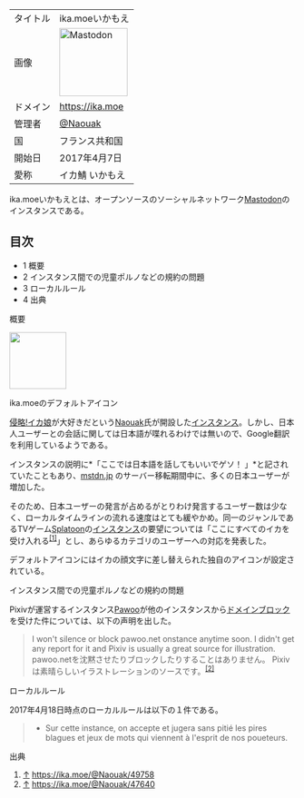 <div class="mw-parser-output">

|          |                                                                                                                                                                                                                                                                                                                                       |
|----------|---------------------------------------------------------------------------------------------------------------------------------------------------------------------------------------------------------------------------------------------------------------------------------------------------------------------------------------|
| タイトル | <span class="mw-selflink selflink">ika.moe</span>いかもえ                                                                                                                                                                                                                                                                             |
| 画像     | <a href="/%E3%83%95%E3%82%A1%E3%82%A4%E3%83%AB:Mastodon_logo.png" class="image" title="Mastodon"><img src="/images/thumb/0/00/Mastodon_logo.png/120px-Mastodon_logo.png" srcset="/images/thumb/0/00/Mastodon_logo.png/180px-Mastodon_logo.png 1.5x, /images/0/00/Mastodon_logo.png 2x" width="120" height="120" alt="Mastodon" /></a> |
| ドメイン | <a href="https://ika.moe" class="external free" rel="nofollow">https://ika.moe</a>                                                                                                                                                                                                                                                    |
| 管理者   | <a href="https://ika.moe/@Naouak" class="external text" rel="nofollow">@Naouak</a>                                                                                                                                                                                                                                                    |
| 国       | フランス共和国                                                                                                                                                                                                                                                                                                                        |
| 開始日   | 2017年4月7日                                                                                                                                                                                                                                                                                                                          |
| 愛称     | イカ鯖 いかもえ                                                                                                                                                                                                                                                                                                                       |

<span class="mw-selflink selflink">ika.moe</span>いかもえとは、オープンソースのソーシャルネットワーク[Mastodon](/Mastodon "Mastodon")のインスタンスである。

<div class="toc">

<div class="toctitle" lang="ja" dir="ltr">

## 目次

</div>

-   1
    概要
-   2
    インスタンス間での児童ポルノなどの規約の問題
-   3
    ローカルルール
-   4
    出典

</div>

概要

<div class="thumb tright">

<div class="thumbinner">

<a href="/%E3%83%95%E3%82%A1%E3%82%A4%E3%83%AB:Ikamoe-icon.png" class="image"><img src="/images/thumb/e/ee/Ikamoe-icon.png/100px-Ikamoe-icon.png" class="thumbimage" srcset="/images/thumb/e/ee/Ikamoe-icon.png/150px-Ikamoe-icon.png 1.5x, /images/thumb/e/ee/Ikamoe-icon.png/200px-Ikamoe-icon.png 2x" width="100" height="100" /></a>

<div class="thumbcaption">

<div class="magnify">

<a href="/%E3%83%95%E3%82%A1%E3%82%A4%E3%83%AB:Ikamoe-icon.png" class="internal" title="拡大"></a>

</div>

ika.moeのデフォルトアイコン

</div>

</div>

</div>

<a href="https://ja.wikipedia.org/wiki/%E4%BE%B5%E7%95%A5!%E3%82%A4%E3%82%AB%E5%A8%98" class="external text" rel="nofollow">侵略!イカ娘</a>が大好きだという<a href="https://ika.moe/@Naouak" class="external text" rel="nofollow">Naouak</a>氏が開設した[インスタンス](/%E3%82%A4%E3%83%B3%E3%82%B9%E3%82%BF%E3%83%B3%E3%82%B9 "インスタンス")。しかし、日本人ユーザーとの会話に関しては日本語が喋れるわけでは無いので、Google翻訳を利用しているようである。

インスタンスの説明に*「ここでは日本語を話してもいいでゲソ！ 」*と記されていたこともあり、[mstdn.jp](/Mstdn.jp "Mstdn.jp") のサーバー移転期間中に、多くの日本ユーザーが増加した。

そのため、日本ユーザーの発言が占めるがとりわけ発言するユーザー数は少なく、ローカルタイムラインの流れる速度はとても緩やかめ。同一のジャンルであるTVゲーム<a href="https://ja.wikipedia.org/wiki/%E3%82%B9%E3%83%97%E3%83%A9%E3%83%88%E3%82%A5%E3%83%BC%E3%83%B3" class="external text" rel="nofollow">Splatoon</a>の[インスタンス](/%E3%82%A4%E3%83%B3%E3%82%B9%E3%82%BF%E3%83%B3%E3%82%B9 "インスタンス")の要望については「ここにすべてのイカを受け入れる<sup>[\[1\]](#cite_note-1)</sup>」とし、あらゆるカテゴリのユーザーへの対応を発表した。

デフォルトアイコンにはイカの顔文字に差し替えられた独自のアイコンが設定されている。

インスタンス間での児童ポルノなどの規約の問題

Pixivが運営するインスタンス[Pawoo](/Pawoo "Pawoo")が他のインスタンスから[ドメインブロック](/%E3%83%89%E3%83%A1%E3%82%A4%E3%83%B3%E3%83%96%E3%83%AD%E3%83%83%E3%82%AF "ドメインブロック")を受けた件については、以下の声明を出した。

> I won't silence or block pawoo.net onstance anytime soon. I didn't get any report for it and Pixiv is usually a great source for illustration. pawoo.netを沈黙させたりブロックしたりすることはありません。 Pixivは素晴らしいイラストレーションのソースです。<sup>[\[2\]](#cite_note-2)</sup>

ローカルルール

2017年4月18日時点のローカルルールは以下の１件である。

> -   Sur cette instance, on accepte et jugera sans pitié les pires blagues et jeux de mots qui viennent à l'esprit de nos poueteurs.

出典

<div class="mw-references-wrap">

1.  [↑](#cite_ref-1)
    <a href="https://ika.moe/@Naouak/49758" class="external free" rel="nofollow">https://ika.moe/@Naouak/49758</a>
2.  [↑](#cite_ref-2)
    <a href="https://ika.moe/@Naouak/47640" class="external free" rel="nofollow">https://ika.moe/@Naouak/47640</a>

</div>

</div>
